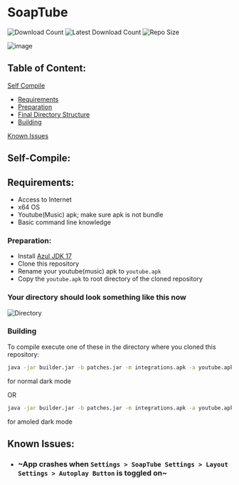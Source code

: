 # SoapTube
![Download Count](https://img.shields.io/github/downloads/CapMactavish241/soaptube/total?label=Downloads&style=flat-square)
![Latest Download Count](https://img.shields.io/github/downloads/CapMactavish241/soaptube/latest/total)
![Repo Size](https://img.shields.io/github/repo-size/CapMactavish241/soaptube?style=flat-square)

![image](https://github-readme-stats.vercel.app/api/pin/?username=CapMactavish241&repo=SoapTube&theme=dark)

## Table of Content:
[Self Compile](#self-compile)
- [Requirements](#requirements)
- [Preparation](#preparation)
- [Final Directory Structure](#fd)
- [Building](#building)

[Known Issues](#known_issues)

## Self-Compile:

## Requirements:
- Access to Internet
- x64 OS
- Youtube(Music) apk; make sure apk is not bundle
- Basic command line knowledge

### Preparation:

- Install [Azul JDK 17](https://cdn.azul.com/zulu/bin/zulu17.36.13-ca-jdk17.0.4-win_x64.msi)
- Clone this repository
- Rename your youtube(music) apk to ```youtube.apk```
- Copy the ```youtube.apk``` to root directory of the cloned repository
<a name="fd"/>

### Your directory should look something like this now
![Directory](https://user-images.githubusercontent.com/80191638/183302014-fa0f28d5-59aa-41f5-be13-33645d51bc1e.png)


### Building
To compile execute one of these in the directory where you cloned this repository:

```bat
java -jar builder.jar -b patches.jar -m integrations.apk -a youtube.apk -o soaptube.apk -e amoled -e hide-autoplay-button --experimental
```
for normal dark mode

OR

```bat
java -jar builder.jar -b patches.jar -m integrations.apk -a youtube.apk -o soaptube.apk -e hide-autoplay-button --experimental
``` 
for amoled dark mode

<a name="known_issues"/>

## Known Issues:

- ### ~App crashes when ```Settings > SoapTube Settings > Layout Settings > Autoplay Button``` is toggled on~

